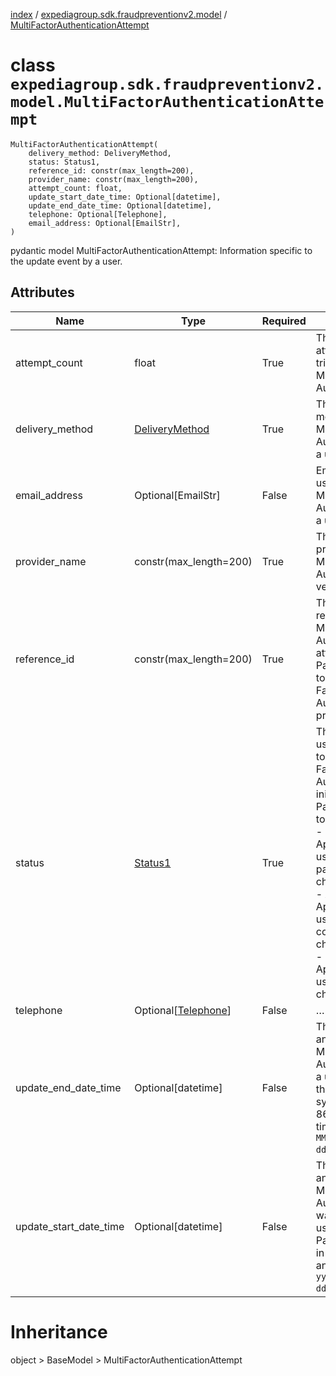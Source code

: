 [index](index.md) /
[expediagroup.sdk.fraudpreventionv2.model](expediagroup.sdk.fraudpreventionv2.model.md)
/
[MultiFactorAuthenticationAttempt](MultiFactorAuthenticationAttempt.md)

# class `expediagroup.sdk.fraudpreventionv2.model.MultiFactorAuthenticationAttempt`

```
MultiFactorAuthenticationAttempt(
    delivery_method: DeliveryMethod,
    status: Status1,
    reference_id: constr(max_length=200),
    provider_name: constr(max_length=200),
    attempt_count: float,
    update_start_date_time: Optional[datetime],
    update_end_date_time: Optional[datetime],
    telephone: Optional[Telephone],
    email_address: Optional[EmailStr],
)
```

pydantic model MultiFactorAuthenticationAttempt: Information specific to
the update event by a user.

## Attributes

| Name                   | Type                                  | Required | Description                                                                                                                                                                                                                                                                                                                             |
| ---------------------- | ------------------------------------- | -------- | --------------------------------------------------------------------------------------------------------------------------------------------------------------------------------------------------------------------------------------------------------------------------------------------------------------------------------------- |
| attempt_count          | float                                 | True     | The number of attempts a user tried for this Multi-Factor Authentication.                                                                                                                                                                                                                                                               |
| delivery_method        | [DeliveryMethod](DeliveryMethod.md)   | True     | The delivery method of the Multi-Factor Authentication to a user.                                                                                                                                                                                                                                                                       |
| email_address          | Optional\[EmailStr\]                  | False    | Email address used for the Multi-Factor Authentication by a user.                                                                                                                                                                                                                                                                       |
| provider_name          | constr(max_length=200)                | True     | The vendor providing the Multi-Factor Authentication verification.                                                                                                                                                                                                                                                                      |
| reference_id           | constr(max_length=200)                | True     | The identifier related to a Multi-Factor Authentication attempt by the Partner’s system to the Multi-Factor Authentication provider.                                                                                                                                                                                                    |
| status                 | [Status1](Status1.md)                 | True     | The status of a user’‘s response to the Multi-Factor Authentication initiated by the Partner’‘s system to the user.’<br/>- `SUCCESS` - Applicable if the user successfully passed the challenge.<br/>- `ABANDON` - Applicable if the user did not complete the challenge.<br/>- `FAILED` - Applicable if the user failed the challenge. |
| telephone              | Optional\[[Telephone](Telephone.md)\] | False    | …                                                                                                                                                                                                                                                                                                                                       |
| update_end_date_time   | Optional\[datetime\]                  | False    | The local date and time the Multi-Factor Authentication to a user ended in the Partner’s system, in ISO-8601 date and time format `yyyy-MM-ddTHH:mm:ss.SSSZ`.                                                                                                                                                                           |
| update_start_date_time | Optional\[datetime\]                  | False    | The local date and time the Multi-Factor Authentication was initiated to a user from the Partner’s system, in ISO-8601 date and time format `yyyy-MM-ddTHH:mm:ss.SSSZ`.                                                                                                                                                                 |

# Inheritance

object > BaseModel > MultiFactorAuthenticationAttempt
